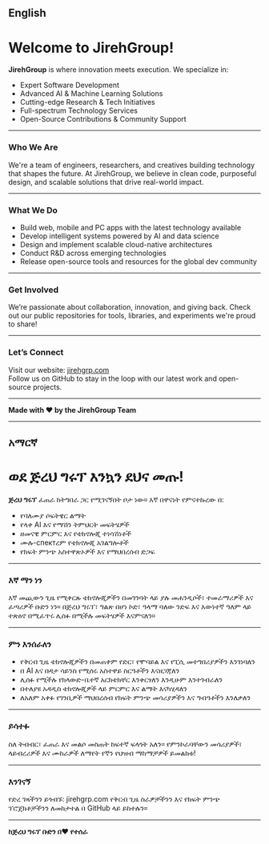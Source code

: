 ## English

# Welcome to JirehGroup!

**JirehGroup** is where innovation meets execution. We specialize in:

- Expert Software Development
- Advanced AI & Machine Learning Solutions
- Cutting-edge Research & Tech Initiatives
- Full-spectrum Technology Services
- Open-Source Contributions & Community Support  

---

### Who We Are  
We're a team of engineers, researchers, and creatives building technology that shapes the future. At JirehGroup, we believe in clean code, purposeful design, and scalable solutions that drive real-world impact.

---

### What We Do  
- Build web, mobile and PC apps with the latest technology available
- Develop intelligent systems powered by AI and data science  
- Design and implement scalable cloud-native architectures  
- Conduct R&D across emerging technologies  
- Release open-source tools and resources for the global dev community

---

### Get Involved  
We’re passionate about collaboration, innovation, and giving back. Check out our public repositories for tools, libraries, and experiments we're proud to share!

---

### Let’s Connect  
Visit our website: [jirehgrp.com](https://jirehgrp.com)  
Follow us on GitHub to stay in the loop with our latest work and open-source projects.

---

**Made with ❤️ by the JirehGroup Team**


---


## አማርኛ

# ወደ ጅረህ ግሩፕ እንኳን ደህና መጡ!
**ጅረህ ግሩፕ** ፈጠራ ከትግበራ ጋር የሚገናኝበት ቦታ ነው። እኛ በዋናነት የምናተኩረው በ:

- የባለሙያ ሶፍትዌር ልማት
- የላቀ AI እና የማሽን ትምህርት መፍትሄዎች
- ዘመናዊ ምርምር እና የቴክኖሎጂ ተነሳሽነቶች
- ሙሉ-спектረም የቴክኖሎጂ አገልግሎቶች
- የክፍት ምንጭ አስተዋጽኦዎች እና የማህበረሰብ ድጋፍ

---

### እኛ ማን ነን
እኛ መጪውን ጊዜ የሚቀርጹ ቴክኖሎጂዎችን በመገንባት ላይ ያሉ መሐንዲሶች፣ ተመራማሪዎች እና ፈጣሪዎች ቡድን ነን። በጅረህ ግሩፕ፣ ግልጽ በሆነ ኮድ፣ ዓላማ ባለው ንድፍ እና እውነተኛ ዓለም ላይ ተጽዕኖ በሚፈጥሩ ሊሰፉ በሚችሉ መፍትሄዎች እናምናለን።

---

### ምን እንሰራለን

- የቅርብ ጊዜ ቴክኖሎጂዎችን በመጠቀም የድር፣ የሞባይል እና የፒሲ መተግበሪያዎችን እንገነባለን
- በ AI እና በዳታ ሳይንስ የሚሰሩ አስተዋይ ስርዓቶችን እናዘጋጃለን
- ሊሰፉ የሚችሉ የክላውድ-ቤተኛ አርክቴክቸር እንቀርፃለን እንዲሁም እንተገብራለን
- በተለያዩ አዳዲስ ቴክኖሎጂዎች ላይ ምርምር እና ልማት እናካሂዳለን
- ለአለም አቀፉ የገንቢዎች ማህበረሰብ የክፍት ምንጭ መሳሪያዎችን እና ግብዓቶችን እንለቃለን

---

### ይሳተፉ
ስለ ትብብር፣ ፈጠራ እና መልሶ መስጠት ከፍተኛ ፍላጎት አለን። የምንኮራባቸውን መሳሪያዎች፣ ላይብረሪዎች እና ሙከራዎች ለማየት የኛን የህዝብ ማከማቻዎች ይመልከቱ!

---

### እንገናኝ
የድረ ገጻችንን ይጎብኙ: jirehgrp.com
የቅርብ ጊዜ ስራዎቻችንን እና የክፍት ምንጭ ፕሮጀክቶቻችንን ለመከታተል በ GitHub ላይ ይከተሉን።

---

**ከጅረህ ግሩፕ ቡድን በ❤️ የተሰራ**
